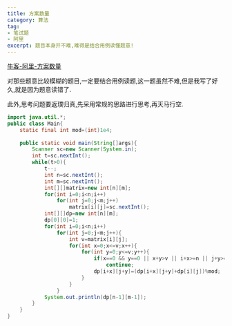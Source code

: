 ```yaml
---
title: 方案数量
category: 算法
tag:
- 笔试题
- 阿里
excerpt: 题目本身并不难,难得是结合用例读懂题意! 
---
```


[牛客-阿里-方案数量](https://www.nowcoder.com/test/question/done?tid=57806140&qid=1664960#summary)

对那些题意比较模糊的题目,一定要结合用例读题,这一题虽然不难,但是我写了好久,就是因为题意读错了.

此外,思考问题要返璞归真,先采用常规的思路进行思考,再天马行空.

```java
import java.util.*;
public class Main{
    static final int mod=(int)1e4;
    
    public static void main(String[]args){
        Scanner sc=new Scanner(System.in);
        int t=sc.nextInt();
        while(t>0){
            t--;
            int n=sc.nextInt();
            int m=sc.nextInt();
            int[][]matrix=new int[n][m];
            for(int i=0;i<n;i++)
                for(int j=0;j<m;j++)
                    matrix[i][j]=sc.nextInt();
            int[][]dp=new int[n][m];
            dp[0][0]=1;
            for(int i=0;i<n;i++)
                for(int j=0;j<m;j++){
                    int v=matrix[i][j];
                    for(int x=0;x<=v;x++){
                        for(int y=0;y<=v;y++){
                            if(x==0 && y==0 || x+y>v || i+x>=n || j+y>=m)
                                continue;
                            dp[i+x][j+y]=(dp[i+x][j+y]+dp[i][j])%mod;
                        }
                    }
                }
            System.out.println(dp[n-1][m-1]);
        }
    }
}
```

